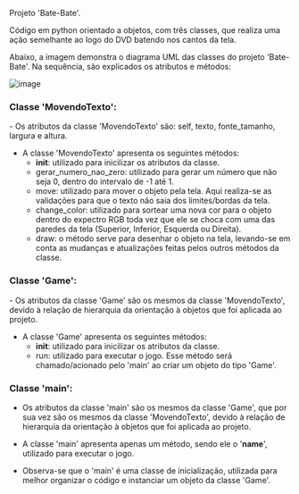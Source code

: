 Projeto 'Bate-Bate'.

Código em python orientado a objetos, com três classes, que realiza uma ação semelhante ao logo do DVD batendo nos cantos da tela. 

Abaixo, a imagem demonstra o diagrama UML das classes do projeto 'Bate-Bate'. Na sequência, são explicados os atributos e métodos:

![image](https://github.com/MatheusChiapetti/CG/assets/110207330/5647675b-2946-48da-a2a5-8f1f2081c57d)

<h3>Classe 'MovendoTexto':</h3>
- Os atributos da classe 'MovendoTexto' são: self, texto, fonte_tamanho, largura e altura.

- A classe 'MovendoTexto' apresenta os seguintes métodos:
  - __init__: utilizado para inicilizar os atributos da classe.
  - gerar_numero_nao_zero: utilizado para gerar um número que não seja 0, dentro do intervalo de -1 até 1.
  - move: utilizado para mover o objeto pela tela. Aqui realiza-se as validações para que o texto não saia dos limites/bordas da tela.
  - change_color: utilizado para sortear uma nova cor para o objeto dentro do expectro RGB toda vez que ele se choca com uma das paredes da tela (Superior, Inferior, Esquerda ou Direita).
  - draw: o método serve para desenhar o objeto na tela, levando-se em conta as mudanças e atualizações feitas pelos outros métodos da classe. 

<h3>Classe 'Game':</h3>
- Os atributos da classe 'Game' são os mesmos da classe 'MovendoTexto', devido à relação de hierarquia da orientação à objetos que foi aplicada ao projeto.

- A classe 'Game' apresenta os seguintes métodos:
  - __init__: utilizado para inicilizar os atributos da classe.
  - run: utilizado para executar o jogo. Esse método será chamado/acionado pelo 'main' ao criar um objeto do tipo 'Game'.

<h3>Classe 'main':</h3>

- Os atributos da classe 'main' são os mesmos da classe 'Game', que por sua vez são os mesmos da classe 'MovendoTexto', devido à relação de hierarquia da orientação à objetos que foi aplicada ao projeto.

- A classe 'main' apresenta apenas um método, sendo ele o '__name__', utilizado para executar o jogo.

- Observa-se que o 'main' é uma classe de inicialização, utilizada para melhor organizar o código e instanciar um objeto da classe 'Game'.
